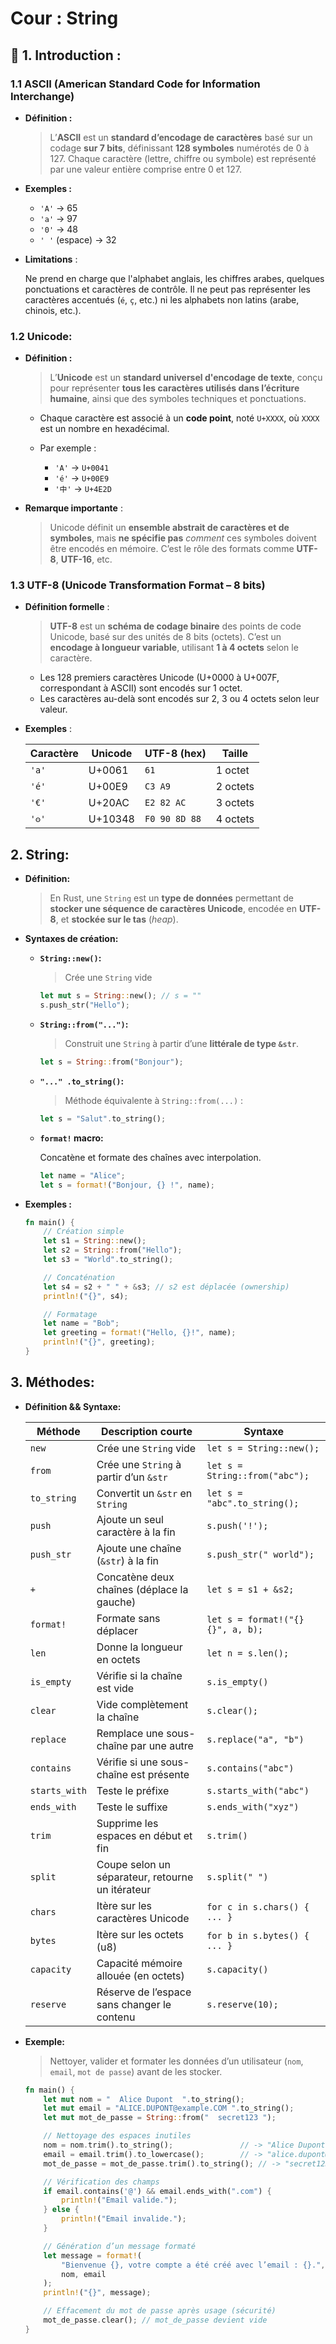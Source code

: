 # Cour : **String**

## 📘 1. **Introduction :**

### 1.1 ASCII (American Standard Code for Information Interchange)

-   **Définition :**

    > L’**ASCII** est un **standard d’encodage de caractères** basé sur un codage **sur 7 bits**, définissant **128 symboles** numérotés de 0 à 127. Chaque caractère (lettre, chiffre ou symbole) est représenté par une valeur entière comprise entre 0 et 127.

-   **Exemples :**

    -   `'A'` → 65
    -   `'a'` → 97
    -   `'0'` → 48
    -   `' '` (espace) → 32

-   **Limitations** :

    Ne prend en charge que l'alphabet anglais, les chiffres arabes, quelques ponctuations et caractères de contrôle. Il ne peut pas représenter les caractères accentués (`é`, `ç`, etc.) ni les alphabets non latins (arabe, chinois, etc.).

### 1.2 **Unicode:**

-   **Définition :**

    > L’**Unicode** est un **standard universel d'encodage de texte**, conçu pour représenter **tous les caractères utilisés dans l’écriture humaine**, ainsi que des symboles techniques et ponctuations.

    -   Chaque caractère est associé à un **code point**, noté `U+XXXX`, où `XXXX` est un nombre en hexadécimal.
    -   Par exemple :

        -   `'A'` → `U+0041`
        -   `'é'` → `U+00E9`
        -   `'中'` → `U+4E2D`

-   **Remarque importante** :
    > Unicode définit un **ensemble abstrait de caractères et de symboles**, mais **ne spécifie pas** _comment_ ces symboles doivent être encodés en mémoire. C’est le rôle des formats comme **UTF-8**, **UTF-16**, etc.

### 1.3 UTF-8 (Unicode Transformation Format – 8 bits)

-   **Définition formelle** :

    > **UTF-8** est un **schéma de codage binaire** des points de code Unicode, basé sur des unités de 8 bits (octets). C’est un **encodage à longueur variable**, utilisant **1 à 4 octets** selon le caractère.

    -   Les 128 premiers caractères Unicode (U+0000 à U+007F, correspondant à ASCII) sont encodés sur 1 octet.
    -   Les caractères au-delà sont encodés sur 2, 3 ou 4 octets selon leur valeur.

-   **Exemples** :

    | Caractère | Unicode | UTF-8 (hex)   | Taille   |
    | --------- | ------- | ------------- | -------- |
    | `'a'`     | U+0061  | `61`          | 1 octet  |
    | `'é'`     | U+00E9  | `C3 A9`       | 2 octets |
    | `'€'`     | U+20AC  | `E2 82 AC`    | 3 octets |
    | `'𐍈'`     | U+10348 | `F0 90 8D 88` | 4 octets |

## 2. **String:**

-   **Définition:**

    > En Rust, une `String` est un **type de données** permettant de **stocker une séquence de caractères Unicode**, encodée en **UTF-8**, et **stockée sur le tas** (_heap_).

-   **Syntaxes de création:**

    -   **`String::new()`:**

        > Crée une `String` vide

        ```rust
        let mut s = String::new(); // s = ""
        s.push_str("Hello");
        ```

    -   **`String::from("...")`:**

        > Construit une `String` à partir d’une **littérale de type `&str`**.

        ```rust
        let s = String::from("Bonjour");
        ```

    -   **`"..." .to_string()`:**

        > Méthode équivalente à `String::from(...)` :

        ```rust
        let s = "Salut".to_string();
        ```

    -   **`format!` macro:**

        Concatène et formate des chaînes avec interpolation.

        ```rust
        let name = "Alice";
        let s = format!("Bonjour, {} !", name);
        ```

-   **Exemples :**

    ```rust
    fn main() {
        // Création simple
        let s1 = String::new();
        let s2 = String::from("Hello");
        let s3 = "World".to_string();

        // Concaténation
        let s4 = s2 + " " + &s3; // s2 est déplacée (ownership)
        println!("{}", s4);

        // Formatage
        let name = "Bob";
        let greeting = format!("Hello, {}!", name);
        println!("{}", greeting);
    }
    ```

## 3. **Méthodes:**

-   **Définition && Syntaxe:**

    | Méthode       | Description courte                               | Syntaxe                           |
    | ------------- | ------------------------------------------------ | --------------------------------- |
    | `new`         | Crée une `String` vide                           | `let s = String::new();`          |
    | `from`        | Crée une `String` à partir d’un `&str`           | `let s = String::from("abc");`    |
    | `to_string`   | Convertit un `&str` en `String`                  | `let s = "abc".to_string();`      |
    | `push`        | Ajoute un seul caractère à la fin                | `s.push('!');`                    |
    | `push_str`    | Ajoute une chaîne (`&str`) à la fin              | `s.push_str(" world");`           |
    | `+`           | Concatène deux chaînes (déplace la gauche)       | `let s = s1 + &s2;`               |
    | `format!`     | Formate sans déplacer                            | `let s = format!("{} {}", a, b);` |
    | `len`         | Donne la longueur en octets                      | `let n = s.len();`                |
    | `is_empty`    | Vérifie si la chaîne est vide                    | `s.is_empty()`                    |
    | `clear`       | Vide complètement la chaîne                      | `s.clear();`                      |
    | `replace`     | Remplace une sous-chaîne par une autre           | `s.replace("a", "b")`             |
    | `contains`    | Vérifie si une sous-chaîne est présente          | `s.contains("abc")`               |
    | `starts_with` | Teste le préfixe                                 | `s.starts_with("abc")`            |
    | `ends_with`   | Teste le suffixe                                 | `s.ends_with("xyz")`              |
    | `trim`        | Supprime les espaces en début et fin             | `s.trim()`                        |
    | `split`       | Coupe selon un séparateur, retourne un itérateur | `s.split(" ")`                    |
    | `chars`       | Itère sur les caractères Unicode                 | `for c in s.chars() { ... }`      |
    | `bytes`       | Itère sur les octets (u8)                        | `for b in s.bytes() { ... }`      |
    | `capacity`    | Capacité mémoire allouée (en octets)             | `s.capacity()`                    |
    | `reserve`     | Réserve de l’espace sans changer le contenu      | `s.reserve(10);`                  |

-   **Exemple:**

    > Nettoyer, valider et formater les données d’un utilisateur (`nom`, `email`, `mot de passe`) avant de les stocker.

    ```rust
    fn main() {
        let mut nom = "  Alice Dupont  ".to_string();
        let mut email = "ALICE.DUPONT@example.COM ".to_string();
        let mut mot_de_passe = String::from("  secret123 ");

        // Nettoyage des espaces inutiles
        nom = nom.trim().to_string();               // -> "Alice Dupont"
        email = email.trim().to_lowercase();        // -> "alice.dupont@example.com"
        mot_de_passe = mot_de_passe.trim().to_string(); // -> "secret123"

        // Vérification des champs
        if email.contains('@') && email.ends_with(".com") {
            println!("Email valide.");
        } else {
            println!("Email invalide.");
        }

        // Génération d’un message formaté
        let message = format!(
            "Bienvenue {}, votre compte a été créé avec l’email : {}.",
            nom, email
        );
        println!("{}", message);

        // Effacement du mot de passe après usage (sécurité)
        mot_de_passe.clear(); // mot_de_passe devient vide
    }
    ```
